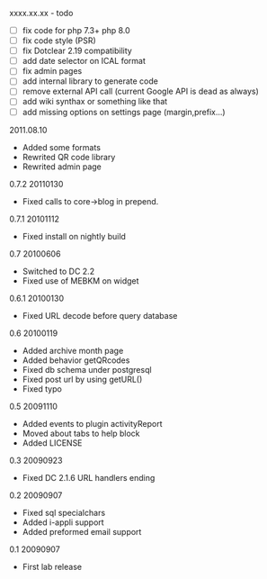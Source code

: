 xxxx.xx.xx - todo
- [ ] fix code for php 7.3+ php 8.0
- [ ] fix code style (PSR)
- [ ] fix Dotclear 2.19 compatibility
- [ ] add date selector on ICAL format
- [ ] fix admin pages
- [ ] add internal library to generate code
- [ ] remove external API call (current Google API is dead as always)
- [ ] add wiki synthax or something like that
- [ ] add missing options on settings page (margin,prefix...)

2011.08.10
 * Added some formats
 * Rewrited QR code library
 * Rewrited admin page

0.7.2 20110130
 * Fixed calls to core->blog in prepend.

0.7.1 20101112
 * Fixed install on nightly build

0.7 20100606
 * Switched to DC 2.2
 * Fixed use of MEBKM on widget

0.6.1 20100130
 * Fixed URL decode before query database

0.6 20100119
 * Added archive month page
 * Added behavior getQRcodes
 * Fixed db schema under postgresql
 * Fixed post url by using getURL()
 * Fixed typo
 
0.5 20091110
 * Added events to plugin activityReport
 * Moved about tabs to help block
 * Added LICENSE

0.3 20090923
 * Fixed DC 2.1.6 URL handlers ending

0.2 20090907
 * Fixed sql specialchars
 * Added i-appli support
 * Added preformed email support

0.1 20090907
 * First lab release